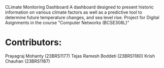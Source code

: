 CLimate Monitoring Dashboard
A dashboard designed to present historic information on various climate factors as well as a predictive tool to determine future temperature changes, and sea level rise.
Project for Digital Asignments in the course "Computer Networks (BCSE308L)"

# Contributors:
Prayagraj Mohanty (23BRS1177)
Tejas Ramesh Boddeti (23BRS1180)
Krish Chauhan (23BRS1187)

